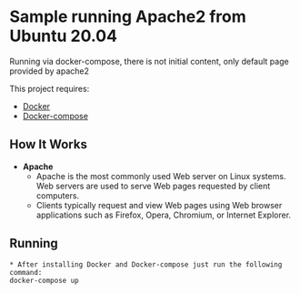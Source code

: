 # Sample running Apache2 from Ubuntu 20.04

Running via docker-compose, there is not initial content, only default page provided by apache2

This project requires:
- [Docker](https://docs.docker.com/engine/install/ "Docker")
- [Docker-compose](https://docs.docker.com/compose/install/ "Docker-compose")

## How It Works
* **Apache**
    * Apache is the most commonly used Web server on Linux systems. Web servers are used to serve Web pages requested by client computers. 
    * Clients typically request and view Web pages using Web browser applications such as Firefox, Opera, Chromium, or Internet Explorer.


## Running
    * After installing Docker and Docker-compose just run the following command:
    docker-compose up
